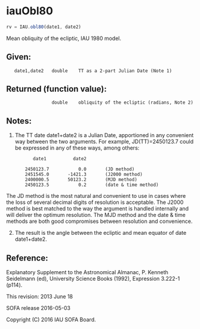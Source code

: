 # iauObl80

```js
rv = IAU.obl80(date1, date2)
```

Mean obliquity of the ecliptic, IAU 1980 model.

## Given:
```
   date1,date2   double    TT as a 2-part Julian Date (Note 1)
```

## Returned (function value):
```
                 double    obliquity of the ecliptic (radians, Note 2)
```

## Notes:

1) The TT date date1+date2 is a Julian Date, apportioned in any
   convenient way between the two arguments.  For example,
   JD(TT)=2450123.7 could be expressed in any of these ways,
   among others:

```
          date1          date2

       2450123.7           0.0       (JD method)
       2451545.0       -1421.3       (J2000 method)
       2400000.5       50123.2       (MJD method)
       2450123.5           0.2       (date & time method)
```

   The JD method is the most natural and convenient to use in
   cases where the loss of several decimal digits of resolution
   is acceptable.  The J2000 method is best matched to the way
   the argument is handled internally and will deliver the
   optimum resolution.  The MJD method and the date & time methods
   are both good compromises between resolution and convenience.

2) The result is the angle between the ecliptic and mean equator of
   date date1+date2.

## Reference:

   Explanatory Supplement to the Astronomical Almanac,
   P. Kenneth Seidelmann (ed), University Science Books (1992),
   Expression 3.222-1 (p114).

This revision:  2013 June 18

SOFA release 2016-05-03

Copyright (C) 2016 IAU SOFA Board.